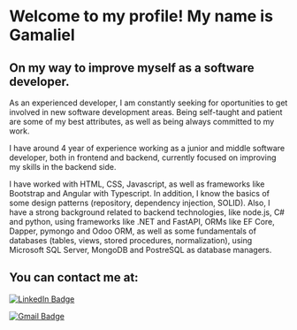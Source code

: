 # Welcome to my profile! My name is Gamaliel
## On my way to improve myself as a software developer.

As an experienced developer, I am constantly seeking for oportunities to get involved in new software development areas. Being self-taught and patient are some of my best attributes, as well as being always committed to my work.

I have around 4 year of experience working as a junior and middle software developer, both in frontend and backend, currently focused on improving my skills in the backend side.

I have worked with HTML, CSS, Javascript, as well as frameworks like Bootstrap and Angular with Typescript. In addition, I know the basics of some design patterns (repository, dependency injection, SOLID). Also, I have a strong background related to backend technologies, like node.js, C# and python, using frameworks like .NET and FastAPI, ORMs like EF Core, Dapper, pymongo and Odoo ORM, as well as some fundamentals of databases (tables, views, stored procedures, normalization), using Microsoft SQL Server, MongoDB and PostreSQL as database managers.

## You can contact me at:

[![LinkedIn Badge](https://img.shields.io/badge/-Gamaliel_Entrambasasaguas_León-0077B5?style=flat&logo=linkedin&logoColor=white)](https://www.linkedin.com/in/gamaliel-león-0b4688125)

[![Gmail Badge](https://img.shields.io/badge/-gamaliel.e.leon@gmail.com-c14438?style=flat&logo=gmail&logoColor=white&link=mailto:gamaliel.e.leon@gmail.com)](mailto:gamaliel.e.leon@gmail.com)

